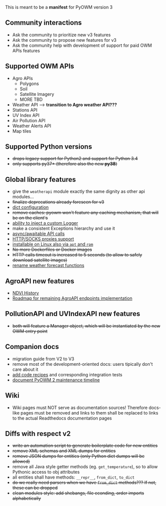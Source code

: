 This is meant to be a **manifest** for PyOWM version 3

## Community interactions
- Ask the community to prioritize new v3 features
- Ask the community to propose new features for v3
- Ask the community help with development of support for paid OWM APIs features


## Supported OWM APIs
- Agro APIs
    - Polygons
    - Soil
    - Satellite Imagery
    - MORE TBD
- Weather API --> **transition to Agro weather API???**
- Stations API
- UV Index API
- Air Pollution API
- Weather Alerts API
- Map tiles

## Supported Python versions
- ~~drops legacy support for Python2 and support for Python 3.4~~
- ~~only supports py37+ (therefore also the new **py38**)~~

## Global library features
- give the `weatherapi` module exactly the same dignity as other api modules...
- ~~finalize deprecations already foreseen for v3~~
- [dict configuration](https://github.com/csparpa/pyowm/issues/248)
- ~~remove caches: pyowm won't feature any caching mechanism, that will be on the client's~~
- [ability to inject a custom Logger](https://github.com/csparpa/pyowm/issues/285)
- make a consistent Exceptions hierarchy and use it
- [async/awaitable API calls](https://github.com/csparpa/pyowm/issues/246)
- [HTTP/SOCKS proxies support](https://github.com/csparpa/pyowm/issues/233)
- [installable on Linux also via `apt` and `rpm`](https://github.com/csparpa/pyowm/issues/98)
- ~~No more Dockerfiles or Docker images~~
- ~~HTTP calls timeout is increased to 5 seconds (to allow to safely download satellite images)~~
- [rename weather forecast functions](https://github.com/csparpa/pyowm/issues/42)

## AgroAPI new features
 - [NDVI History](https://github.com/csparpa/pyowm/issues/274)
 - [Roadmap for remaining AgroAPI endpoints implementation](https://github.com/csparpa/pyowm/issues/273)

## PollutionAPI and UVIndexAPI new features
 - ~~both will feature a Manager object, which will be instantiated by the new OWM entry point~~

## Companion docs
- migration guide from V2 to V3
- remove most of the development-oriented docs: users tipically don't care about it
- [add code recipes](https://github.com/csparpa/pyowm/issues/262) and corresponding integration tests
- [document PyOWM 2 maintenance timeline](https://github.com/csparpa/pyowm/issues/265)

## Wiki
- Wiki pages must NOT serve as documentation sources! Therefore docs-like pages must be removed and links to them shall be replaced to links to the actual Readthedocs documentation pages

## Diffs with respect v2
- ~~write an automation script to generate boilerplate code for new entities~~
- ~~remove XML schemas and XML dumps for entities~~
- ~~remove JSON dumps for entities (only Python dict dumps will be allowed)~~
- remove all Java style getter methods (eg. `get_temperature`), so to allow Pythonic access to obj attributes
- all entities shall have methods: `__repr__`, `from_dict`, `to_dict`
- ~~do we really need parsers when we have `from_dict` methods??? If not, these can be dropped~~
- ~~clean modules style: add shebangs, file econding, order imports alphabetically~~